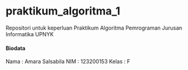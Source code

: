 # praktikum_algoritma_1
Repositori untuk keperluan Praktikum Algoritma Pemrograman Jurusan Informatika UPNYK

#### Biodata
 Nama	: Amara Salsabila
 NIM	: 123200153
 Kelas	: F